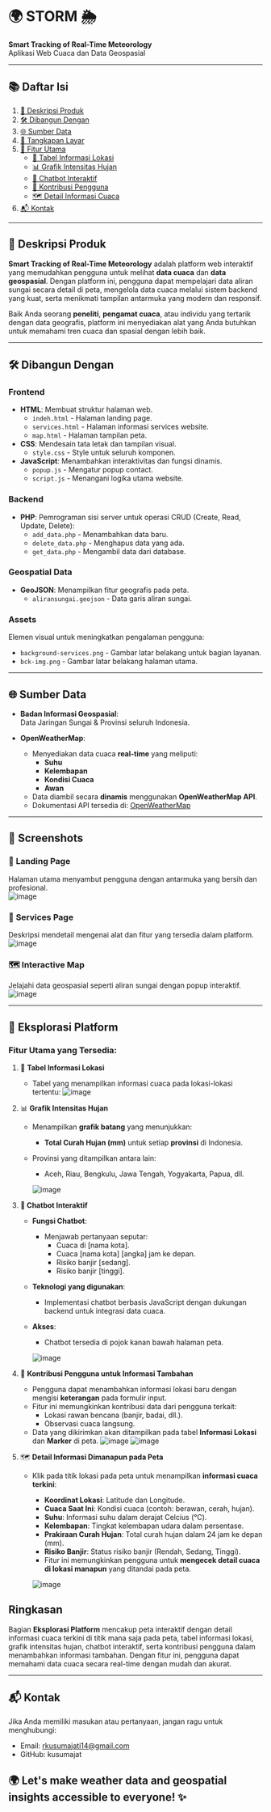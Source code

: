 # 🌍 **STORM** 🌦️  
**Smart Tracking of Real-Time Meteorology**  
Aplikasi Web Cuaca dan Data Geospasial

---

## 📚 **Daftar Isi**  

1. [📝 Deskripsi Produk](#-deskripsi-produk)
2. [🛠️ Dibangun Dengan](#-Dibangun-Dengan)
3. [🌐 Sumber Data](#-sumber-data)
4. [📸 Tangkapan Layar](#-Screenshots)  
5. [🚀 Fitur Utama](#-Eksplorasi-Platform)   
   - [📍 Tabel Informasi Lokasi](#-Tabel-Informasi-Lokasi)  
   - [📊 Grafik Intensitas Hujan](#-3-grafik-intensitas-hujan)  
   - [🤖 Chatbot Interaktif](#-4-chatbot-interaktif)  
   - [📝 Kontribusi Pengguna](#-5-kontribusi-pengguna)  
   - [🗺️ Detail Informasi Cuaca](#-6-detail-informasi-cuaca-dimanapun-pada-peta)  
8. [📬 Kontak](#-kontak)  

---

## 📝 **Deskripsi Produk**  
**Smart Tracking of Real-Time Meteorology** adalah platform web interaktif yang memudahkan pengguna untuk melihat **data cuaca** dan **data geospasial**. Dengan platform ini, pengguna dapat mempelajari data aliran sungai secara detail di peta, mengelola data cuaca melalui sistem backend yang kuat, serta menikmati tampilan antarmuka yang modern dan responsif.

Baik Anda seorang **peneliti**, **pengamat cuaca**, atau individu yang tertarik dengan data geografis, platform ini menyediakan alat yang Anda butuhkan untuk memahami tren cuaca dan spasial dengan lebih baik.

---

## 🛠️ **Dibangun Dengan**
### **Frontend**  
- **HTML**: Membuat struktur halaman web.
   - `indeh.html` - Halaman landing page.
   - `services.html` - Halaman informasi services website.
   - `map.html` - Halaman tampilan peta.
- **CSS**: Mendesain tata letak dan tampilan visual.   
   - `style.css` - Style untuk seluruh komponen.  
- **JavaScript**: Menambahkan interaktivitas dan fungsi dinamis.  
   - `popup.js` - Mengatur popup contact.  
   - `script.js` - Menangani logika utama website.  

### **Backend**  
- **PHP**: Pemrograman sisi server untuk operasi CRUD (Create, Read, Update, Delete):  
   - `add_data.php` - Menambahkan data baru.  
   - `delete_data.php` - Menghapus data yang ada.  
   - `get_data.php` - Mengambil data dari database.  

### **Geospatial Data**  
- **GeoJSON**: Menampilkan fitur geografis pada peta.  
   - `aliransungai.geojson` - Data garis aliran sungai.  

### **Assets**  
Elemen visual untuk meningkatkan pengalaman pengguna:  
- `background-services.png` - Gambar latar belakang untuk bagian layanan.  
- `bck-img.png` - Gambar latar belakang halaman utama.  

---

## 🌐 **Sumber Data**  
- **Badan Informasi Geospasial**:  
  Data Jaringan Sungai & Provinsi seluruh Indonesia.  

- **OpenWeatherMap**:  
   - Menyediakan data cuaca **real-time** yang meliputi:  
     - **Suhu** 
     - **Kelembapan**  
     - **Kondisi Cuaca**
     - **Awan**
   - Data diambil secara **dinamis** menggunakan **OpenWeatherMap API**.  
   - Dokumentasi API tersedia di: [OpenWeatherMap](https://openweathermap.org/api)  

---

## 📸 **Screenshots**

### 🔖 **Landing Page**  
Halaman utama menyambut pengguna dengan antarmuka yang bersih dan profesional.  
![image](https://github.com/user-attachments/assets/c3df9ba3-d70b-460e-8f92-2a494157d4da)

### 🔧 **Services Page**  
Deskripsi mendetail mengenai alat dan fitur yang tersedia dalam platform.  
![image](https://github.com/user-attachments/assets/440b5bc2-f6ad-4154-aef7-f8d413d898ac)

### 🗺️ **Interactive Map**  
Jelajahi data geospasial seperti aliran sungai dengan popup interaktif.  
![image](https://github.com/user-attachments/assets/2163a35f-0d97-40dd-930a-9b3ff0d26433)


---

## 🚀 **Eksplorasi Platform**  
### **Fitur Utama yang Tersedia:**
1. 📍 **Tabel Informasi Lokasi**
   - Tabel yang menampilkan informasi cuaca pada lokasi-lokasi tertentu:
![image](https://github.com/user-attachments/assets/2e5e6265-be50-42c0-8705-ffe4c9e38c2a)

2. 📊 **Grafik Intensitas Hujan**
   - Menampilkan **grafik batang** yang menunjukkan:  
     - **Total Curah Hujan (mm)** untuk setiap **provinsi** di Indonesia.  
   - Provinsi yang ditampilkan antara lain:  
     - Aceh, Riau, Bengkulu, Jawa Tengah, Yogyakarta, Papua, dll.
       
      ![image](https://github.com/user-attachments/assets/2b838491-9e57-434a-a6af-1c75250ce5cf)

5. **🤖 Chatbot Interaktif**  
   - **Fungsi Chatbot**:    
     - Menjawab pertanyaan seputar:  
       - Cuaca di [nama kota].
       - Cuaca [nama kota] [angka] jam ke depan.
       - Risiko banjir [sedang].  
       - Risiko banjir [tinggi].  
   - **Teknologi yang digunakan**:  
     - Implementasi chatbot berbasis JavaScript dengan dukungan backend untuk integrasi data cuaca.  
   - **Akses**:  
     - Chatbot tersedia di pojok kanan bawah halaman peta.
       
      ![image](https://github.com/user-attachments/assets/d2b02bb6-0213-4550-b5c0-852b41d396b2)

6. 📝 **Kontribusi Pengguna untuk Informasi Tambahan**  
   - Pengguna dapat menambahkan informasi lokasi baru dengan mengisi **keterangan** pada formulir input.  
   - Fitur ini memungkinkan kontribusi data dari pengguna terkait:  
     - Lokasi rawan bencana (banjir, badai, dll.).  
     - Observasi cuaca langsung.  
   - Data yang dikirimkan akan ditampilkan pada tabel **Informasi Lokasi** dan **Marker** di peta.
   ![image](https://github.com/user-attachments/assets/8e6d347b-9f35-4dae-913b-1354c89ee5c8) ![image](https://github.com/user-attachments/assets/3d562fd6-fd9b-4b11-8b61-10efe2b7aa87)

7. 🗺️ **Detail Informasi Dimanapun pada Peta**  
   - Klik pada titik lokasi pada peta untuk menampilkan **informasi cuaca terkini**:  
     - **Koordinat Lokasi**: Latitude dan Longitude.  
     - **Cuaca Saat Ini**: Kondisi cuaca (contoh: berawan, cerah, hujan).  
     - **Suhu**: Informasi suhu dalam derajat Celcius (°C).  
     - **Kelembapan**: Tingkat kelembapan udara dalam persentase.  
     - **Prakiraan Curah Hujan**: Total curah hujan dalam 24 jam ke depan (mm).  
     - **Risiko Banjir**: Status risiko banjir (Rendah, Sedang, Tinggi).
     - Fitur ini memungkinkan pengguna untuk **mengecek detail cuaca di lokasi manapun** yang ditandai pada peta.
       
     ![image](https://github.com/user-attachments/assets/92b9180b-3a18-425c-857d-b85197151904)





## **Ringkasan**  
Bagian **Eksplorasi Platform** mencakup peta interaktif dengan detail informasi cuaca terkini di titik mana saja pada peta, tabel informasi lokasi, grafik intensitas hujan, chatbot interaktif, serta kontribusi pengguna dalam menambahkan informasi tambahan. Dengan fitur ini, pengguna dapat memahami data cuaca secara real-time dengan mudah dan akurat.  

---

## 📬 **Kontak**
Jika Anda memiliki masukan atau pertanyaan, jangan ragu untuk menghubungi:
- Email: rkusumajati14@gmail.com
- GitHub: kusumajat


## 🌍 Let's make weather data and geospatial insights accessible to everyone! ✨
